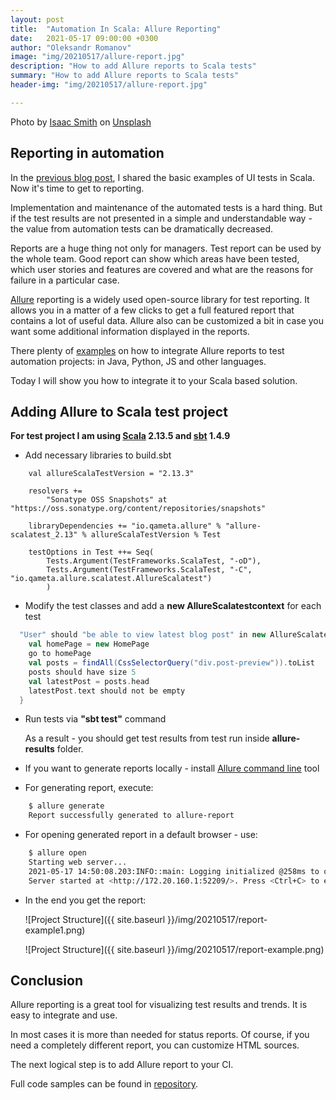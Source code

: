 ```yaml
---
layout: post
title:  "Automation In Scala: Allure Reporting"
date:   2021-05-17 09:00:00 +0300
author: "Oleksandr Romanov"
image: "img/20210517/allure-report.jpg"
description: "How to add Allure reports to Scala tests"
summary: "How to add Allure reports to Scala tests"
header-img: "img/20210517/allure-report.jpg"

---
```


Photo by <a href="https://unsplash.com/@isaacmsmith?utm_source=unsplash&utm_medium=referral&utm_content=creditCopyText">Isaac Smith</a> on <a href="https://unsplash.com/s/photos/report?utm_source=unsplash&utm_medium=referral&utm_content=creditCopyText">Unsplash</a>
  
## Reporting in automation
 
In the [previous blog post][ui-tests], I shared the basic examples of UI tests in Scala. Now it's time to get to reporting. 
 
Implementation and maintenance of the automated tests is a hard thing. But if the test results are not presented in a simple and understandable way - the value from automation tests can be dramatically decreased.  
 
Reports are a huge thing not only for managers. Test report can be used by the whole team. Good report can show which areas have been tested, which user stories and features are covered and what are the reasons for failure in a particular case. 
 
[Allure][Allure] reporting is a widely used open-source library for test reporting. It allows you in a matter of a few clicks to get a full featured report that contains a lot of useful data. 
Allure also can be customized a bit in case you want some additional information displayed in the reports.  
 
There plenty of [examples][examples] on how to integrate Allure reports to test automation projects: in Java, Python, JS and other languages.  
 
Today I will show you how to integrate it to your Scala based solution.  
 
## Adding Allure to Scala test project
 
**For test project I am using [Scala][Scala] 2.13.5 and [sbt][sbt] 1.4.9**
 
* Add necessary libraries to build.sbt
 
```
    val allureScalaTestVersion = "2.13.3"
 
    resolvers +=
        "Sonatype OSS Snapshots" at "https://oss.sonatype.org/content/repositories/snapshots"
    
    libraryDependencies += "io.qameta.allure" % "allure-scalatest_2.13" % allureScalaTestVersion % Test
 
    testOptions in Test ++= Seq(
        Tests.Argument(TestFrameworks.ScalaTest, "-oD"),
        Tests.Argument(TestFrameworks.ScalaTest, "-C", "io.qameta.allure.scalatest.AllureScalatest")
        )
```
 
* Modify the test classes and add a **new AllureScalatestcontext** for each test
 
``` scala
  "User" should "be able to view latest blog post" in new AllureScalatestContext {
    val homePage = new HomePage
    go to homePage
    val posts = findAll(CssSelectorQuery("div.post-preview")).toList
    posts should have size 5
    val latestPost = posts.head
    latestPost.text should not be empty
  }
```
 
* Run tests via **"sbt test"** command  
 
    As a result - you  should get test results from test run inside **allure-results** folder. 
 
* If you want to generate reports locally - install [Allure command line][cmd] tool  
 
* For generating report, execute:
 
``` bash
    $ allure generate
    Report successfully generated to allure-report
````    
 
* For opening generated report in a default browser - use:  
 
``` bash
    $ allure open
    Starting web server...
    2021-05-17 14:50:08.203:INFO::main: Logging initialized @258ms to org.eclipse.jetty.util.log.StdErrLog
    Server started at <http://172.20.160.1:52209/>. Press <Ctrl+C> to exit
```   
 
* In the end you get the report:
 
    ![Project Structure]({{ site.baseurl }}/img/20210517/report-example1.png)
 
    ![Project Structure]({{ site.baseurl }}/img/20210517/report-example.png)
 
## Conclusion
 
Allure reporting is a great tool for visualizing test results and trends. It is easy to integrate and use. 
 
In most cases it is more than needed for status reports.  Of course, if you need a completely different report, you can customize HTML sources.  
 
The next logical step is to add Allure report to your CI.  
 
Full code samples can be found in [repository][source repo].  
 
[allure]: https://docs.qameta.io/allure/
[examples]: https://github.com/allure-examples
[source repo]: https://github.com/alexromanov/scala-automation-samples
[cmd]: https://docs.qameta.io/allure/#_commandline
[sbt]: https://www.scala-sbt.org/
[Scala]: https://www.scala-lang.org/
[ui-tests]: https://alexromanov.github.io/2021/05/11/selenium-scala-basic/
